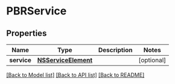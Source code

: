 # PBRService

## Properties
Name | Type | Description | Notes
------------ | ------------- | ------------- | -------------
**service** | [**NSServiceElement**](NSServiceElement.md) |  | [optional] 

[[Back to Model list]](../README.md#documentation-for-models) [[Back to API list]](../README.md#documentation-for-api-endpoints) [[Back to README]](../README.md)

